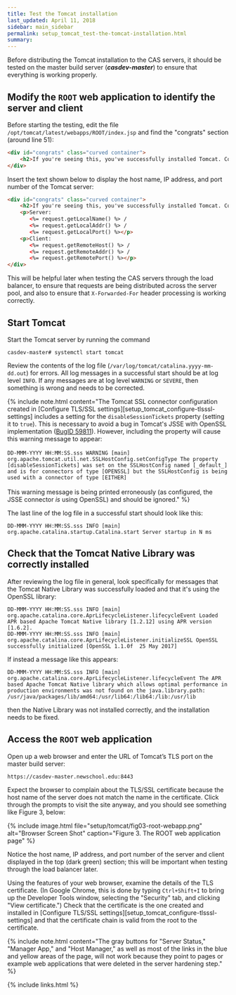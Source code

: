 ```yaml
---
title: Test the Tomcat installation
last_updated: April 11, 2018
sidebar: main_sidebar
permalink: setup_tomcat_test-the-tomcat-installation.html
summary:
---
```


Before distributing the Tomcat installation to the CAS servers, it should be tested on the master build server (***casdev-master***) to ensure that everything is working properly.

## Modify the `ROOT` web application to identify the server and client

Before starting the testing, edit the file `/opt/tomcat/latest/webapps/ROOT/index.jsp` and find the "congrats" section (around line 51):

```html
<div id="congrats" class="curved container">
    <h2>If you're seeing this, you've successfully installed Tomcat. Congratulations!</h2>
</div>
```

Insert the text shown below to display the host name, IP address, and port number of the Tomcat server:

```html
<div id="congrats" class="curved container">
    <h2>If you're seeing this, you've successfully installed Tomcat. Congratulations!</h2>
    <p>Server:
       <%= request.getLocalName() %> /
       <%= request.getLocalAddr() %> /
       <%= request.getLocalPort() %></p>
    <p>Client:
       <%= request.getRemoteHost() %> /
       <%= request.getRemoteAddr() %> /
       <%= request.getRemotePort() %></p>
</div>
```

This will be helpful later when testing the CAS servers through the load balancer, to ensure that requests are being distributed across the server pool, and also to ensure that `X-Forwarded-For` header processing is working correctly.

## Start Tomcat

Start the Tomcat server by running the command

```console
casdev-master# systemctl start tomcat
```

Review the contents of the log file (`/var/log/tomcat/catalina.yyyy-mm-dd.out`) for errors. All log messages in a successful start should be at log level `INFO`. If any messages are at log level `WARNING` or `SEVERE`, then something is wrong and needs to be corrected.

{% include note.html content="The Tomcat SSL connector configuration created in [Configure TLS/SSL settings][setup_tomcat_configure-tlsssl-settings] includes a setting for the `disableSessionTickets` property (setting it to `true`). This is necessary to avoid a bug in Tomcat's JSSE with OpenSSL implementation ([BugID 59811](https://bz.apache.org/bugzilla/show_bug.cgi?id=59811)). However, including the property will cause this warning message to appear:<br><br>`DD-MMM-YYYY HH:MM:SS.sss WARNING [main] org.apache.tomcat.util.net.SSLHostConfig.setConfigType The property [disableSessionTickets] was set on the SSLHostConfig named [_default_] and is for connectors of type [OPENSSL] but the SSLHostConfig is being used with a connector of type [EITHER]`<br><br>This warning message is being printed erroneously (as configured, the JSSE connector *is* using OpenSSL) and should be ignored." %}

The last line of the log file in a successful start should look like this:

```
DD-MMM-YYYY HH:MM:SS.sss INFO [main] org.apache.catalina.startup.Catalina.start Server startup in N ms
```

## Check that the Tomcat Native Library was correctly installed

After reviewing the log file in general, look specifically for messages that the Tomcat Native Library was successfully loaded and that it's using the OpenSSL library:

```
DD-MMM-YYYY HH:MM:SS.sss INFO [main] org.apache.catalina.core.AprLifecycleListener.lifecycleEvent Loaded APR based Apache Tomcat Native library [1.2.12] using APR version [1.6.2].
DD-MMM-YYYY HH:MM:SS.sss INFO [main] org.apache.catalina.core.AprLifecycleListener.initializeSSL OpenSSL successfully initialized [OpenSSL 1.1.0f  25 May 2017]
```

If instead a message like this appears:

```
DD-MMM-YYYY HH:MM:SS.sss INFO [main] org.apache.catalina.core.AprLifecycleListener.lifecycleEvent The APR based Apache Tomcat Native library which allows optimal performance in production environments was not found on the java.library.path: /usr/java/packages/lib/amd64:/usr/lib64:/lib64:/lib:/usr/lib
```

then the Native Library was not installed correctly, and the installation needs to be fixed.

## Access the `ROOT` web application

Open up a web browser and enter the URL of Tomcat’s TLS port on the master build server:

```
https://casdev-master.newschool.edu:8443
```

Expect the browser to complain about the TLS/SSL certificate because the host name of the server does not match the name in the certificate. Click through the prompts to visit the site anyway, and you should see something like Figure 3, below:

{% include image.html file="setup/tomcat/fig03-root-webapp.png" alt="Browser Screen Shot" caption="Figure 3. The ROOT web application page" %}

Notice the host name, IP address, and port number of the server and client displayed in the top (dark green) section; this will be important when testing through the load balancer later.

Using the features of your web browser, examine the details of the TLS certificate. (In Google Chrome, this is done by typing `Ctrl+Shift+I` to bring up the Developer Tools window, selecting the "Security" tab, and clicking "View certificate.") Check that the certificate is the one created and installed in [Configure TLS/SSL settings][setup_tomcat_configure-tlsssl-settings] and that the certificate chain is valid from the root to the certificate.

{% include note.html content="The gray buttons for \"Server Status,\" \"Manager App,\" and \"Host Manager,\" as well as most of the links in the blue and yellow areas of the page, will not work because they point to pages or example web applications that were deleted in the server hardening step." %}

{% include links.html %}
